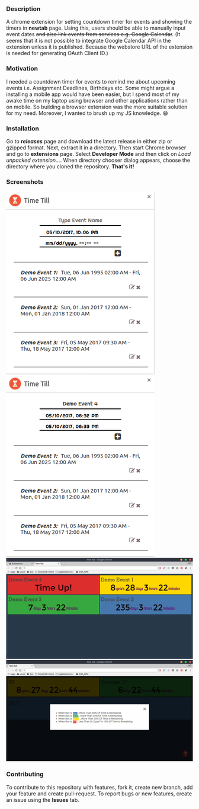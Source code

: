 ### Description
A chrome extension for setting countdown timer for events and showing the timers in **newtab** page. Using this, users should be able to manually input event dates ~~and also link events from services e.g. Google Calendar~~.
(It seems that it is not possible to integrate Google Calendar API in the extension unless it is published.
Because the webstore URL of the extension is needed for generating OAuth Client ID.)

### Motivation
I needed a countdown timer for events to remind me about upcoming events i.e. Assignment Deadlines, Birthdays etc. Some might argue a installing a mobile app would have been easier, but I spend most of my awake time on my laptop using browser and other applications rather than on mobile. So building a browser extension was the more suitable solution for my need. Moreover, I wanted to brush up my JS knowledge. :smile:

### Installation
Go to ***releases*** page and download the latest release in either zip or gzipped format. Next, extract it in a directory. Then start Chrome browser and go to **extensions** page. Select **Developer Mode** and then click on *Load unpacked extension...*. When directory chooser dialog appears, choose the directory where you cloned the repository. **That's it!**

### Screenshots
![Options Menu](screenshots/ss1.png)
![Options Menu](screenshots/ss3.png)
![NewTab Page](screenshots/ss2.png)
![Description Modal](screenshots/ss4.png)

### Contributing
To contribute to this repository with features, fork it, create new branch, add your feature and create pull-request. To report bugs or new features, create an issue using the **Issues** tab.
